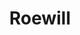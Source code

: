---
title: Roewill
phone: (408) 941-1850
website: http://www.abodeservices.org/
management: Abode Services
location: "San Jose"
tags: []
---